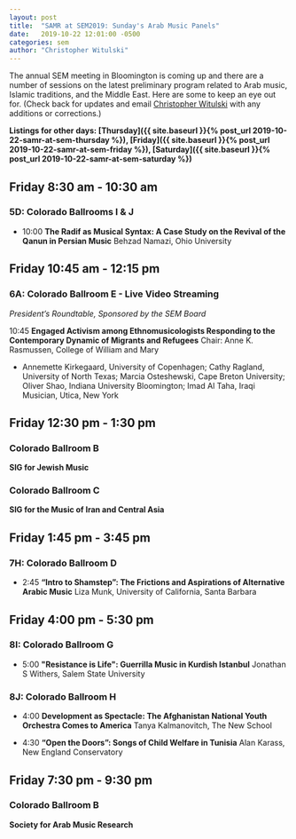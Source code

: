 ```yaml
---
layout: post
title:  "SAMR at SEM2019: Sunday's Arab Music Panels"
date:   2019-10-22 12:01:00 -0500
categories: sem
author: "Christopher Witulski"
---
```

The annual SEM meeting in Bloomington is coming up and there are a number of sessions on the latest preliminary program related to Arab music, Islamic traditions, and the Middle East. Here are some to keep an eye out for. (Check back for updates and email [Christopher Witulski](mailto:cwituls@bgsu.edu) with any additions or corrections.)

**Listings for other days: [Thursday]({{ site.baseurl }}{% post_url 2019-10-22-samr-at-sem-thursday %}), [Friday]({{ site.baseurl }}{% post_url 2019-10-22-samr-at-sem-friday %}), [Saturday]({{ site.baseurl }}{% post_url 2019-10-22-samr-at-sem-saturday %})**

## Friday 8:30 am - 10:30 am

### 5D: Colorado Ballrooms I & J

* 10:00 **The Radif as Musical Syntax: A Case Study on the Revival of the Qanun in Persian Music** Behzad Namazi, Ohio University

## Friday 10:45 am - 12:15 pm

### 6A: Colorado Ballroom E - Live Video Streaming

*President’s Roundtable, Sponsored by the SEM Board*

10:45 **Engaged Activism among Ethnomusicologists Responding to the Contemporary Dynamic
 of Migrants and Refugees** Chair: Anne K. Rasmussen, College of William and Mary

* Annemette Kirkegaard, University of Copenhagen; Cathy Ragland, University of North Texas; Marcia Osteshewski, Cape Breton University; Oliver Shao, Indiana University Bloomington; Imad Al Taha, Iraqi Musician, Utica, New York

## Friday 12:30 pm - 1:30 pm

### Colorado Ballroom B

**SIG for Jewish Music**

### Colorado Ballroom C

**SIG for the Music of Iran and Central Asia**

## Friday 1:45 pm - 3:45 pm

### 7H: Colorado Ballroom D

* 2:45 **“Intro to Shamstep”: The Frictions and Aspirations of Alternative Arabic Music** Liza Munk, University of California, Santa Barbara

## Friday 4:00 pm - 5:30 pm

### 8I: Colorado Ballroom G

* 5:00 **"Resistance is Life": Guerrilla Music in Kurdish Istanbul** Jonathan S Withers, Salem State University

### 8J: Colorado Ballroom H

* 4:00 **Development as Spectacle: The Afghanistan National Youth Orchestra Comes to America** Tanya Kalmanovitch, The New School

* 4:30 **“Open the Doors”: Songs of Child Welfare in Tunisia** Alan Karass, New England Conservatory

## Friday 7:30 pm - 9:30 pm

### Colorado Ballroom B

**Society for Arab Music Research**
